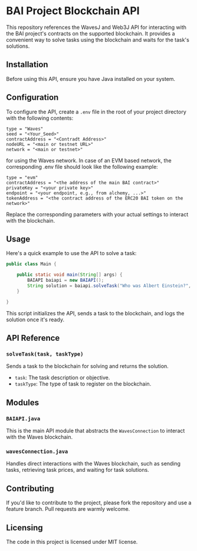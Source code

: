 # BAI Project Blockchain API

This repository references the WavesJ and Web3J API for interacting with the BAI project's contracts on the supported blockchain. It provides a convenient way to solve tasks using the blockchain and waits for the task's solutions.

## Installation

Before using this API, ensure you have Java installed on your system. 

## Configuration

To configure the API, create a `.env` file in the root of your project directory with the following contents:

```env
type = "Waves"
seed = "<Your_Seed>"
contractAddress = "<Contradt Address>"
nodeURL = "<main or testnet URL>"
network = "<main or testnet>"
```

for using the Waves network. In case of an EVM based network, the corresponding .env file should look like the following example:

```env
type = "evm"
contractAddress = "<the address of the main BAI contract>"
privateKey = "<your private key>"
endpoint = "<your endpoint, e.g., from alchemy, ...>"
tokenAddress = "<the contract address of the ERC20 BAI token on the network>"
```

Replace the corresponding parameters with your actual settings to interact with the blockchain.

## Usage
Here's a quick example to use the API to solve a task:

```Java
public class Main {

    public static void main(String[] args) {
        BAIAPI baiapi = new BAIAPI();
        String solution = baiapi.solveTask("Who was Albert Einstein?", "chatgpt");
    }

}
```

This script initializes the API, sends a task to the blockchain, and logs the solution once it's ready.

## API Reference

### `solveTask(task, taskType)`

Sends a task to the blockchain for solving and returns the solution.

- `task`: The task description or objective.
- `taskType`: The type of task to register on the blockchain.

## Modules

### `BAIAPI.java`

This is the main API module that abstracts the `WavesConnection` to interact with the Waves blockchain.

### `wavesConnection.java`

Handles direct interactions with the Waves blockchain, such as sending tasks, retrieving task prices, and waiting for task solutions.

## Contributing
If you'd like to contribute to the project, please fork the repository and use a feature branch. Pull requests are warmly welcome.

## Licensing
The code in this project is licensed under MIT license.